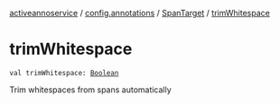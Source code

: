 [activeannoservice](../../index.md) / [config.annotations](../index.md) / [SpanTarget](index.md) / [trimWhitespace](./trim-whitespace.md)

# trimWhitespace

`val trimWhitespace: `[`Boolean`](https://kotlinlang.org/api/latest/jvm/stdlib/kotlin/-boolean/index.html)

Trim whitespaces from spans automatically

